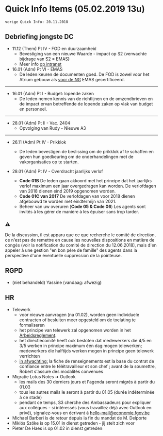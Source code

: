 <link rel="stylesheet" href="S2.css">

# Quick Info Items (05.02.2019 13u)

    vorige Quick Info: 20.11.2018

## Debriefing jongste DC

* 11.12 (Them) Pt IV - FOD en duurzaamheid
    * Bevestiging van een nieuwe Waarde - impact op S2 (verwachte bijdrage van S2 = EMAS)
    * Meer info [op intranet](http://intranet.internal.economie.fgov.be/Organization/Value/sustainability/Pages/default_nl.aspx)
* 16.01 (Adm) Pt VI - EMAS
    * De leden keuren de documenten goed. De FOD is  zowel voor het Atrium gebouw als <u>voor de NG</u> EMAS gecertificeerd.  

---

* 16.01 (Adm) Pt I - Budget: lopende zaken
    *  De leden nemen kennis van de richtlijnen en de omzendbrieven en de impact ervan betreffende de lopende zaken op vlak van budget en personeel. 

---

* 28.01 (Adm) Pt II - Vac. 2404 
    * Opvolging van Rudy - Nieuwe A3

---

* 26.11 (Adm) Pt IV - Prikklok
    * De leden bevestigen de beslissing om de prikklok af te schaffen en geven hun goedkeuring om de onderhandelingen met de vakorganisaties op te starten.

* 28.01 (Adm) Pt IV - Overdracht jaarlijks verlof
    * **Code 01B** De leden gaan akkoord met het principe dat het jaarlijks verlof maximum een jaar overgedragen kan worden. De verlofdagen van 2018 dienen eind 2019 opgenomen worden. 
    * **Code 01C van 2017** De verlofdagen van voor 2018 dienen afgebouwd te worden met eindtermijn van 2021. 
    * Beheer van uw overuren (**Code 05 & Code 06**) Les agents sont invités à les gérer de manière à les épuiser sans trop tarder.

### &#9888;

De la discussion, il est apparu que ce que recherche le comité de direction, ce n'est pas de remettre en cause les nouvelles dispositions en matière de congés (voir la notification du comité de direction du 12.06.2018), mais d'en appeler à une gestion "en bon père de famille" des agents dans la perspective d'une éventuelle suppression de la pointeuse.

## RGPD

* (niet behandeld) Yassine (vandaag: afwezig)

## HR

* Telewerk
    * voor nieuwe aanvragen (na 01.02), worden geen individuele contracten of besluiten meer opgesteld om de toelating te formaliseren
    * het principe van telewerk zal opgenomen worden in het [Arbeidsreglement](http://intranet.internal.economie.fgov.be/employees/Rights_obligations/Regulation/Pages/default_nl.aspx).
    * het directiecomité heeft ook besloten dat medewerkers die 4/5 en 3/5 werken in principe maximum één dag mogen telewerken; medewerkers die halftijds werken mogen in principe geen telewerk verrichten
    * <u>in afwachting:</u> la fiche de renseignements est la base du contrat de confiance entre le télétravailleur et son chef ; avant de la soumettre, Robert s'assure des modalités convenues
* Migratie Lotus Notes &#10132; Outlook
    * les mails des 30 derniers jours et l'agenda seront migrés à partir du 01.03
    * tous les autres mails le seront à partir du 01.05 (durée indéterminée à ce stade)
    * pendant ce temps, S3 cherche des Ambassadeurs pour expliquer aux collègues - si intéressés (vous travaillez déjà avec Outlook en privé), signalez-vous en écrivant à [hello-mail@economie.fgov.be](hello-mail@economie.fgov.be)
* Michael Barberi is de retour depuis la fin du mandat de M. Delporte
* Mikl&oacute;s Szöke is op 15.01 in dienst getreden - jij stelt zich voor
* Pieter De Haes is op 01.02 in dienst getreden


